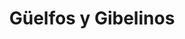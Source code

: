 ﻿---
title: "Güelfos y Gibelinos"
permalink: periodes_219.html
layout: periode
dataInici: 1125
dataFi: 1320
sidebar: periodes
pares:
  - id: 298
    title: "Baja Edad Media en Europa"
    dataInici: "(1000)"
    dataFi: "(1500)"

fills:
  - id: 220
    title: "Batalla de Legnano"
    dataInici: "(1176-05-29)"

  - id: 919
    title: "Batalla de Montaperti"
    dataInici: "(1260-09-04)"

  - id: 921
    title: "Batalla de Campaldino"
    dataInici: "(1289-06-11)"

jocsPrincipals:
jocsEscenaris:
jocsEpoca:
jocsEpocaEscenaris:
---
